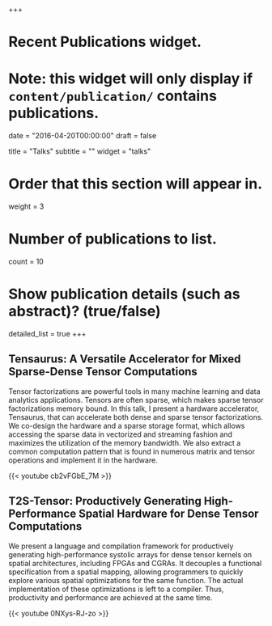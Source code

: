 +++
# Recent Publications widget.
# Note: this widget will only display if `content/publication/` contains publications.

date = "2016-04-20T00:00:00"
draft = false

title = "Talks"
subtitle = ""
widget = "talks"

# Order that this section will appear in.
weight = 3

# Number of publications to list.
count = 10

# Show publication details (such as abstract)? (true/false)
detailed_list = true
+++

## **Tensaurus: A Versatile Accelerator for Mixed Sparse-Dense Tensor Computations**

Tensor factorizations are powerful tools in many machine learning and data analytics applications. Tensors are often
sparse, which makes sparse tensor factorizations memory bound. In this talk, I present a hardware accelerator, Tensaurus,
that can accelerate both dense and sparse tensor factorizations. We co-design the hardware and a sparse storage
format, which allows accessing the sparse data in vectorized and streaming fashion and maximizes the utilization of
the memory bandwidth. We also extract a common computation pattern that is found in numerous matrix and tensor
operations and implement it in the hardware. 

{{< youtube cb2vFGbE_7M >}}

## **T2S-Tensor: Productively Generating High-Performance Spatial Hardware for Dense Tensor Computations**

We present a language and compilation framework for productively generating high-performance systolic arrays for 
dense tensor kernels on spatial architectures, including FPGAs and CGRAs. It decouples a functional specification from a spatial
mapping, allowing programmers to quickly explore various spatial optimizations for the same function. The actual implementation
of these optimizations is left to a compiler. Thus, productivity and performance are achieved at the same time.

{{< youtube 0NXys-RJ-zo >}}

